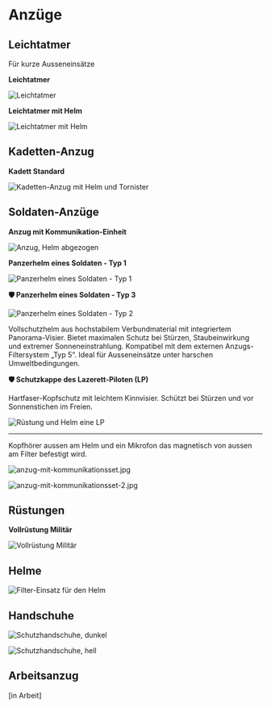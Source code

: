 # Anzüge

## Leichtatmer

Für kurze Ausseneinsätze

**Leichtatmer**

![Leichtatmer](../_images/technologie/anzuege/leichtatmer.jpg)

**Leichtatmer mit Helm**

![Leichtatmer mit Helm](../_images/technologie/anzuege/leichtatmer-mit-helm.jpg)

## Kadetten-Anzug

**Kadett Standard**

![Kadetten-Anzug mit Helm und Tornister](../_images/technologie/anzuege/anzug-helm-abgezogen-filter.jpg)

## Soldaten-Anzüge

**Anzug mit Kommunikation-Einheit**

![Anzug, Helm abgezogen](../_images/technologie/anzuege/anzug-helm-abgezogen-filter.jpg)

**Panzerhelm eines Soldaten - Typ 1**

![Panzerhelm eines Soldaten - Typ 1](../_images/technologie/anzuege/soldat-panzerhelm.jpg)

**🛡 Panzerhelm eines Soldaten - Typ 3**

![Panzerhelm eines Soldaten - Typ 2](../_images/technologie/anzuege/soldat-panzerhelm-typ-3.jpg)

Vollschutzhelm aus hochstabilem Verbundmaterial mit integriertem Panorama-Visier. Bietet maximalen Schutz bei Stürzen, Staubeinwirkung und extremer Sonneneinstrahlung. Kompatibel mit dem externen Anzugs-Filtersystem „Typ 5“. Ideal für Ausseneinsätze unter harschen Umweltbedingungen.

**🛡 Schutzkappe des Lazerett-Piloten (LP)**

Hartfaser-Kopfschutz mit leichtem Kinnvisier. Schützt bei Stürzen und vor Sonnenstichen im Freien.

![Rüstung und Helm eine LP](../_images/technologie/anzuege/lp-anzug.jpg)

****

Kopfhörer aussen am Helm und ein Mikrofon das magnetisch von aussen am Filter befestigt wird.

![anzug-mit-kommunikationsset.jpg](../_images/technologie/anzuege/anzug-mit-kommunikationsset.jpg)

![anzug-mit-kommunikationsset-2.jpg](../_images/technologie/anzuege/anzug-mit-kommunikationsset-2.jpg)

## Rüstungen

**Vollrüstung Militär**

![Vollrüstung Militär](../_images/technologie/anzuege/soldat-ruestung.jpg)

## Helme

![Filter-Einsatz für den Helm](../_images/technologie/anzuege/filter-einsatz.jpg)

## Handschuhe

![Schutzhandschuhe, dunkel](../_images/technologie/anzuege/handschuhe-dunkel.jpg)

![Schutzhandschuhe, hell](../_images/technologie/anzuege/handschuhe-hell.jpg)

## Arbeitsanzug

[in Arbeit]
